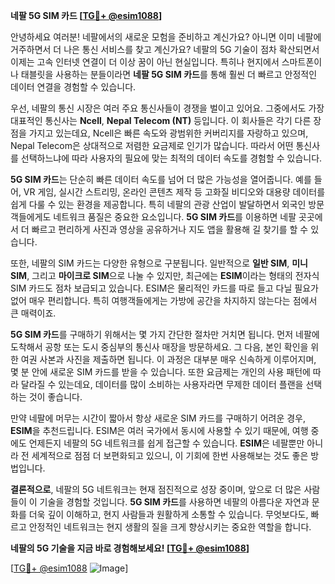 **네팔 5G SIM 카드 [[TG💪+ @esim1088](https://t.me/s/esim1088)]**

안녕하세요 여러분! 네팔에서의 새로운 모험을 준비하고 계신가요? 아니면 이미 네팔에 거주하면서 더 나은 통신 서비스를 찾고 계신가요? 네팔의 5G 기술이 점차 확산되면서 이제는 고속 인터넷 연결이 더 이상 꿈이 아닌 현실입니다. 특히나 현지에서 스마트폰이나 태블릿을 사용하는 분들이라면 **네팔 5G SIM 카드**를 통해 훨씬 더 빠르고 안정적인 데이터 연결을 경험할 수 있습니다.

우선, 네팔의 통신 시장은 여러 주요 통신사들이 경쟁을 벌이고 있어요. 그중에서도 가장 대표적인 통신사는 **Ncell**, **Nepal Telecom (NT)** 등입니다. 이 회사들은 각기 다른 장점을 가지고 있는데요, Ncell은 빠른 속도와 광범위한 커버리지를 자랑하고 있으며, Nepal Telecom은 상대적으로 저렴한 요금제로 인기가 많습니다. 따라서 어떤 통신사를 선택하느냐에 따라 사용자의 필요에 맞는 최적의 데이터 속도를 경험할 수 있습니다.

**5G SIM 카드**는 단순히 빠른 데이터 속도를 넘어 더 많은 가능성을 열어줍니다. 예를 들어, VR 게임, 실시간 스트리밍, 온라인 콘텐츠 제작 등 고화질 비디오와 대용량 데이터를 쉽게 다룰 수 있는 환경을 제공합니다. 특히 네팔의 관광 산업이 발달하면서 외국인 방문객들에게도 네트워크 품질은 중요한 요소입니다. **5G SIM 카드**를 이용하면 네팔 곳곳에서 더 빠르고 편리하게 사진과 영상을 공유하거나 지도 앱을 활용해 길 찾기를 할 수 있습니다.

또한, 네팔의 SIM 카드는 다양한 유형으로 구분됩니다. 일반적으로 **일반 SIM**, **미니 SIM**, 그리고 **마이크로 SIM**으로 나눌 수 있지만, 최근에는 **ESIM**이라는 형태의 전자식 SIM 카드도 점차 보급되고 있습니다. ESIM은 물리적인 카드를 따로 들고 다닐 필요가 없어 매우 편리합니다. 특히 여행객들에게는 가방에 공간을 차지하지 않는다는 점에서 큰 매력이죠.

**5G SIM 카드**를 구매하기 위해서는 몇 가지 간단한 절차만 거치면 됩니다. 먼저 네팔에 도착해서 공항 또는 도시 중심부의 통신사 매장을 방문하세요. 그 다음, 본인 확인을 위한 여권 사본과 사진을 제출하면 됩니다. 이 과정은 대부분 매우 신속하게 이루어지며, 몇 분 안에 새로운 SIM 카드를 받을 수 있습니다. 또한 요금제는 개인의 사용 패턴에 따라 달라질 수 있는데요, 데이터를 많이 소비하는 사용자라면 무제한 데이터 플랜을 선택하는 것이 좋습니다.

만약 네팔에 머무는 시간이 짧아서 항상 새로운 SIM 카드를 구매하기 어려운 경우, **ESIM**을 추천드립니다. ESIM은 여러 국가에서 동시에 사용할 수 있기 때문에, 여행 중에도 언제든지 네팔의 5G 네트워크를 쉽게 접근할 수 있습니다. **ESIM**은 네팔뿐만 아니라 전 세계적으로 점점 더 보편화되고 있으니, 이 기회에 한번 사용해보는 것도 좋은 방법입니다.

**결론적으로**, 네팔의 5G 네트워크는 현재 점진적으로 성장 중이며, 앞으로 더 많은 사람들이 이 기술을 경험할 것입니다. **5G SIM 카드**를 사용하면 네팔의 아름다운 자연과 문화를 더욱 깊이 이해하고, 현지 사람들과 원활하게 소통할 수 있습니다. 무엇보다도, 빠르고 안정적인 네트워크는 현지 생활의 질을 크게 향상시키는 중요한 역할을 합니다.

**네팔의 5G 기술을 지금 바로 경험해보세요! [[TG💪+ @esim1088](https://t.me/s/esim1088)]**

[[TG💪+ @esim1088](https://t.me/s/esim1088) ![Image](https://i.postimg.cc/Y0z9fWf4/image.png)]
